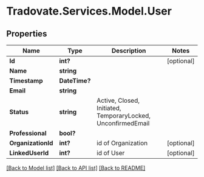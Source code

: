 # Tradovate.Services.Model.User
## Properties

Name | Type | Description | Notes
------------ | ------------- | ------------- | -------------
**Id** | **int?** |  | [optional] 
**Name** | **string** |  | 
**Timestamp** | **DateTime?** |  | 
**Email** | **string** |  | 
**Status** | **string** | Active, Closed, Initiated, TemporaryLocked, UnconfirmedEmail | 
**Professional** | **bool?** |  | 
**OrganizationId** | **int?** | id of Organization | [optional] 
**LinkedUserId** | **int?** | id of User | [optional] 

[[Back to Model list]](../README.md#documentation-for-models) [[Back to API list]](../README.md#documentation-for-api-endpoints) [[Back to README]](../README.md)

